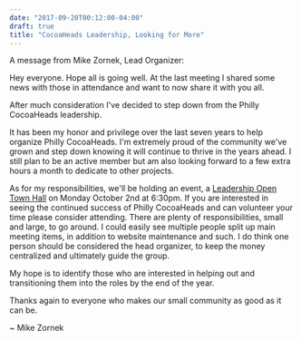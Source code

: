 ```yaml
---
date: "2017-09-20T00:12:00-04:00"
draft: true
title: "CocoaHeads Leadership, Looking for More"
---
```


A message from Mike Zornek, Lead Organizer:

Hey everyone. Hope all is going well. At the last meeting I shared some news with those in attendance and want to now share it with you all.

After much consideration I've decided to step down from the Philly CocoaHeads leadership.

It has been my honor and privilege over the last seven years to help organize Philly CocoaHeads. I'm extremely proud of the community we've grown and step down knowing it will continue to thrive in the years ahead. I still plan to be an active member but am also looking forward to a few extra hours a month to dedicate to other projects.

As for my responsibilities, we'll be holding an event, a [Leadership Open Town Hall](https://www.meetup.com/PhillyCocoaHeads/events/243367373/) on Monday October 2nd at 6:30pm. If you are interested in seeing the continued success of Philly CocoaHeads and can volunteer your time please consider attending. There are plenty of responsibilities, small and large, to go around. I could easily see multiple people split up main meeting items, in addition to website maintenance and such. I do think one person should be considered the head organizer, to keep the money centralized and ultimately guide the group.

My hope is to identify those who are interested in helping out and transitioning them into the roles by the end of the year.

Thanks again to everyone who makes our small community as good as it can be.

~ Mike Zornek
